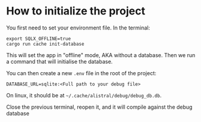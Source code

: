 # How to initialize the project

You first need to set your environment file. In the terminal:

```
export SQLX_OFFLINE=true
cargo run cache init-database 
```

This will set the app in "offline" mode, AKA without a database.
Then we run a command that will initialise the database.

You can then create a new `.env` file in the root of the project:

```dotenv
DATABASE_URL=sqlite:<Full path to your debug file>
```

On linux, it should be at `~/.cache/alistral/debug/debug_db.db`.

Close the previous terminal, reopen it, and it will compile against the debug database